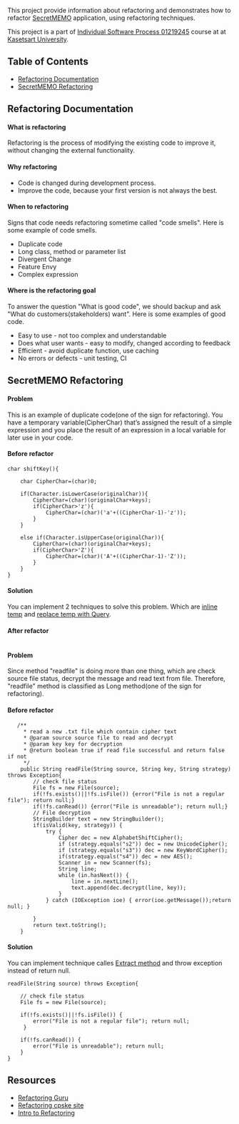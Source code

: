 This project provide information about refactoring and demonstrates how to refactor [SecretMEMO](https://github.com/Jomsaruj/PA4-SecretMEMO) application, using refactoring techniques.

This project is a part of [Individual Software Process 01219245](https://cpske.github.io/ISP/) course at at [Kasetsart University](https://ku.ac.th/th). 

## Table of Contents
* [Refactoring Documentation](#refactoring-documentation)
* [SecretMEMO Refactoring](#secretmemo-refactoring)

## Refactoring Documentation

#### What is refactoring

Refactoring is the process of modifying the existing code to improve it, without changing the external functionality.

#### Why refactoring

* Code is changed during development process.
* Improve the code, because your first version is not always the best.

#### When to refactoring

Signs that code needs refactoring sometime called "code smells". Here is some example of code smells.

* Duplicate code
* Long class, method or parameter list
* Divergent Change
* Feature Envy 
* Complex expression

#### Where is the refactoring goal

To answer the question "What is good code", we should backup and ask "What do customers(stakeholders) want". Here is some examples of good code.

* Easy to use - not too complex and understandable
* Does what user wants - easy to modify, changed according to feedback
* Efficient - avoid duplicate function, use caching
* No errors or defects - unit testing, CI

## SecretMEMO Refactoring

#### Problem
This is an example of duplicate code(one of the sign for refactoring). You have a temporary variable(CipherChar) that’s assigned the result of a simple expression and you place the result of an expression in a local variable for later use in your code.

#### Before refactor

```
char shiftKey(){

    char CipherChar=(char)0;
    
    if(Character.isLowerCase(originalChar)){
        CipherChar=(char)(originalChar+keys);
        if(CipherChar>'z'){
            CipherChar=(char)('a'+((CipherChar-1)-'z'));
        }
    }
    
    else if(Character.isUpperCase(originalChar)){
        CipherChar=(char)(originalChar+keys);
        if(CipherChar>'Z'){
            CipherChar=(char)('A'+((CipherChar-1)-'Z'));
        }
    }
}
```

#### Solution
You can implement 2 techniques to solve this problem. Which are [inline temp](https://refactoring.guru/inline-temp) and [replace temp with Query](https://refactoring.guru/replace-temp-with-query).

#### After refactor

```

```

#### Problem

Since method "readfile" is doing more than one thing, which are check source file status, decrypt the message and read text from file. Therefore, "readfile" method is classified as Long method(one of the sign for refactoring).

#### Before refactor

```
   /**
     * read a new .txt file which contain cipher text
     * @param source source file to read and decrypt
     * @param key key for decryption
     * @return boolean true if read file successful and return false if not
     */
    public String readFile(String source, String key, String strategy) throws Exception{
        // check file status
        File fs = new File(source);
        if(!fs.exists()||!fs.isFile()) {error("File is not a regular file"); return null;}
        if(!fs.canRead()) {error("File is unreadable"); return null;}
        // File decryption
        StringBuilder text = new StringBuilder();
        if(isValid(key, strategy)) {
            try {
                Cipher dec = new AlphabetShiftCipher();
                if (strategy.equals("s2")) dec = new UnicodeCipher();
                if (strategy.equals("s3")) dec = new KeyWordCipher();
                if(strategy.equals("s4")) dec = new AES();
                Scanner in = new Scanner(fs);
                String line;
                while (in.hasNext()) {
                    line = in.nextLine();
                    text.append(dec.decrypt(line, key));
                }
            } catch (IOException ioe) { error(ioe.getMessage());return null; }

        }
        return text.toString();
    }
```

#### Solution 

You can implement technique calles [Extract method](https://refactoring.guru/extract-method) and throw exception instead of return null.

```
readFile(String source) throws Exception{

    // check file status
    File fs = new File(source);

    if(!fs.exists()||!fs.isFile()) {
        error("File is not a regular file"); return null;
     }

    if(!fs.canRead()) {
        error("File is unreadable"); return null;
    }   
} 
```

## Resources

* [Refactoring Guru](https://refactoring.guru/refactoring)
* [Refactoring cpske site](https://cpske.github.io/ISP/assignment/week10/refactoring)
* [Intro to Refactoring](https://cpske.github.io/ISP/refactoring/Refactoring.pdf)



